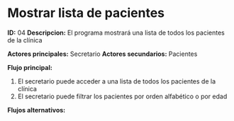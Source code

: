 # Mostrar lista de pacientes

**ID:** 04 **Descripcion:** El programa mostrará una lista de todos los pacientes de la clínica

**Actores principales:** Secretario **Actores secundarios:** Pacientes 

**Flujo principal:**
1. El secretario puede acceder a una lista de todos los pacientes de la clínica
2. El secretario puede filtrar los pacientes por orden alfabético o por edad

**Flujos alternativos:**
